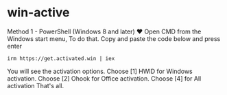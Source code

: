 # win-active

Method 1 - PowerShell (Windows 8 and later) ❤️
Open CMD from the Windows start menu, To do that.
Copy and paste the code below and press enter
```
irm https://get.activated.win | iex
```

You will see the activation options. Choose [1] HWID for Windows activation. Choose [2] Ohook for Office activation. Choose [4] for All activation
That's all.

